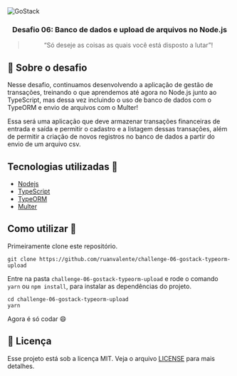 <img alt="GoStack" src="https://storage.googleapis.com/golden-wind/bootcamp-gostack/header-desafios.png" />

<h3 align="center">
  Desafio 06: Banco de dados e upload de arquivos no Node.js
</h3>

<blockquote align="center">“Só deseje as coisas as quais você está disposto a lutar”!</blockquote>

## :rocket: Sobre o desafio

Nesse desafio, continuamos desenvolvendo a aplicação de gestão de transações, treinando o que aprendemos até agora no Node.js junto ao TypeScript, mas dessa vez incluindo o uso de banco de dados com o TypeORM e envio de arquivos com o Multer!

Essa será uma aplicação que deve armazenar transações financeiras de entrada e saída e permitir o cadastro e a listagem dessas transações, além de permitir a criação de novos registros no banco de dados a partir do envio de um arquivo csv.


## Tecnologias utilizadas :memo:

- [Nodejs](https://nodejs.org/en/)
- [TypeScript](https://www.typescriptlang.org/)
- [TypeORM](https://github.com/typeorm/typeorm)
- [Multer](https://github.com/expressjs/multer)

## Como utilizar 🤔

Primeiramente clone este repositório.

```
git clone https://github.com/ruanvalente/challenge-06-gostack-typeorm-upload
```
Entre na pasta `challenge-06-gostack-typeorm-upload` e rode o comando `yarn` ou `npm install`, para instalar as dependências do projeto.

```
cd challenge-06-gostack-typeorm-upload
yarn
```

Agora é só codar :smile:

## :memo: Licença

Esse projeto está sob a licença MIT. Veja o arquivo [LICENSE](LICENSE) para mais detalhes.
